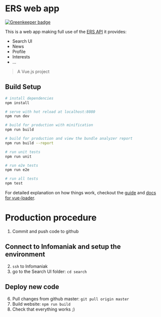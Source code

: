 # ERS web app

[![Greenkeeper badge](https://badges.greenkeeper.io/EuropeanRespiratorySociety/ers-web-app.svg)](https://greenkeeper.io/)

This is a web app making full use of the [ERS API](https://github.com/EuropeanRespiratorySociety/api-ers)
it provides:
* Search UI
* News
* Profile
* Interests
* ...

> A Vue.js project

## Build Setup

``` bash
# install dependencies
npm install

# serve with hot reload at localhost:8080
npm run dev

# build for production with minification
npm run build

# build for production and view the bundle analyzer report
npm run build --report

# run unit tests
npm run unit

# run e2e tests
npm run e2e

# run all tests
npm test
```

For detailed explanation on how things work, checkout the [guide](http://vuejs-templates.github.io/webpack/) and [docs for vue-loader](http://vuejs.github.io/vue-loader).

# Production procedure
1. Commit and push code to github

## Connect to Infomaniak and setup the environment
2. `ssh` to Infomaniak
3. go to the Search UI folder: `cd search`

## Deploy new code
6. Pull changes from github master: `git pull origin master`
7. Build website: `npm run build`
8. Check that everything works ;)

